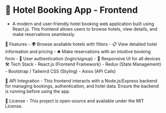 # 🏨 Hotel Booking App - Frontend
  - A modern and user-friendly hotel booking web application built using React.js. This frontend allows users to browse hotels, view details, and make reservations seamlessly.

🚀 Features
    - 🌍 Browse available hotels with filters
    - 📋 View detailed hotel information and pricing
    - 🛎️ Make reservations with an intuitive booking form
    - 🔐 User authentication (login/signup)
    - 🎨 Responsive UI for all devices
🛠️ Tech Stack
    - React.js (Frontend Framework)
    - Redux (State Management)
    - Bootstrap / Tailwind CSS (Styling)
    - Axios (API Calls)

📌 API Integration
    - This frontend interacts with a Node.js/Express backend for managing bookings, authentication, and hotel data. Ensure the backend is running before using the app.

📄 License
    - This project is open-source and available under the MIT License.
